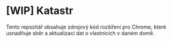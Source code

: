 # [WIP] Katastr

Tento repozitář obsahuje zdrojový kód rozšíření pro Chrome, které usnadňuje sběr a aktualizaci dat o vlastnících v daném domě.

